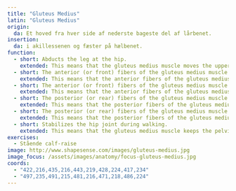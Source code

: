 ```yaml
---
title: "Gluteus Medius"
latin: "Gluteus Medius"
origin: 
  da: Et hoved fra hver side af nederste bageste del af lårbenet.
insertion: 
  da: i akillessenen og fæster på hælbenet.
function: 
  - short: Abducts the leg at the hip.
    extended: This means that the gluteus medius muscle moves the upper leg outward to the side away from the vertical midline of the body (i.e. the action of spreading your legs to the side).
  - short: The anterior (or front) fibers of the gluteus medius muscle medially rotate the upper leg.
    extended: This means that the anterior fibers of the gluteus medius muscle rotate the upper leg inward around the axis of the bone (i.e. rotate the upper leg toward the vertical midline of the body).
  - short: The anterior (or front) fibers of the gluteus medius muscle flex the leg at the hip.
    extended: This means that the anterior fibers of the gluteus medius muscle bend the hip joint such that there is a decrease in the angle between the upper leg and the torso.
  - short: The posterior (or rear) fibers of the gluteus medius muscle laterally rotate the upper leg.
    extended: This means that the posterior fibers of the gluteus medius muscle rotate the upper leg outward around the axis of the bone (i.e. rotate the upper leg away from the vertical midline of the body).
  - short: The posterior (or rear) fibers of the gluteus medius muscle extend the leg at the hip.
    extended: This means that the posterior fibers of the gluteus medius muscle straighten the hip joint such that there is an increase in the angle between the upper leg and the torso.
  - short: Stabilizes the hip joint during walking.
    extended: This means that the gluteus medius muscle keeps the pelvis level when the leg on the opposite side of the body lifts off the ground during walking.
exercises:
  - Stående calf-raise
image: http://www.shapesense.com/images/gluteus-medius.jpg
image_focus: /assets/images/anatomy/focus-gluteus-medius.jpg
coords:
  - "422,216,435,216,443,219,428,224,417,234"
  - "497,235,491,215,481,216,471,218,486,224"
---
```

